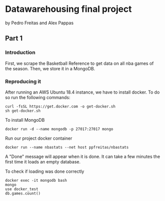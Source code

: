 # Datawarehousing final project
by Pedro Freitas and Alex Pappas

## Part 1

### Introduction
First, we scrape the Basketball Reference to get data on all nba games of the season.
Then, we store it in a MongoDB.

### Reproducing it

After running an AWS Ubuntu 18.4 instance, we have to install docker. To do so run the following commands:

```shell
curl -fsSL https://get.docker.com -o get-docker.sh
sh get-docker.sh
```

To install MongoDB
```shell
docker run -d --name mongodb -p 27017:27017 mongo
```
Run our project docker container

```shell
docker run --name nbastats --net host ppfreitas/nbastats
```
A "Done" message will appear when it is done. It can take a few minutes the first time it loads an empty database. 

To check if loading was done correctly

```shell
docker exec -it mongodb bash
mongo
use docker_test
db.games.count()
```
